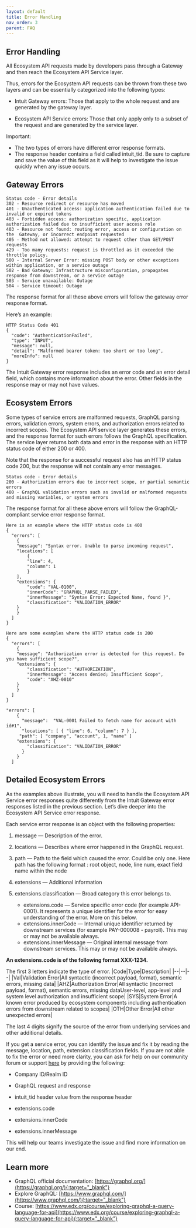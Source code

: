 ```yaml
---
layout: default
title: Error Handling
nav_order: 3
parent: FAQ
---
```


## Error Handling

All Ecosystem API requests made by developers pass through a Gateway and then reach the Ecosystem API Service layer.

Thus, errors for the Ecosystem API requests can be thrown from these two layers and can be essentially categorized into the following types:

-   Intuit Gateway errors: Those that apply to the whole request and are generated by the gateway layer.
    
-   Ecosystem API Service errors: Those that only apply only to a subset of the request and are generated by the service layer.

Important:

-   The two types of errors have different error response formats.
-   The response header contains a field called intuit_tid. Be sure to capture and save the value of this field as it will help to investigate the issue quickly when any issue occurs.

## Gateway Errors
```
Status code - Error details
302 - Resource redirect or resource has moved
401 - Unauthenticated access: application authentication failed due to invalid or expired tokens
403 - Forbidden access: authorization specific, application authorization failed due to insufficient user access role
403 - Resource not found: routing error, access or configuration on the  Gateway, or incorrect endpoint requested
405 - Method not allowed: attempt to request other than GET/POST requests
429 - Too many requests: request is throttled as it exceeded the throttle policy.
500 - Internal Server Error: missing POST body or other exceptions within application, or a service outage
502 - Bad Gateway: Infrastructure misconfiguration, propagates response from downstream, or a service outage
503 - Service unavailable: Outage
504 - Service timeout: Outage

```
The response format for all these above errors will follow the gateway error response format.

Here’s an example:
```
HTTP Status Code 401
{
  "code": "AuthenticationFailed",
  "type": "INPUT",
  "message": null,
  "detail": "Malformed bearer token: too short or too long",
  "moreInfo": null
}
```
The Intuit Gateway error response includes an error code and an error detail field, which contains more information about the error. Other fields in the response may or may not have values.

## Ecosystem Errors
Some types of service errors are malformed requests, GraphQL parsing errors, validation errors, system errors, and authorization errors related to incorrect scopes. The Ecosystem API service layer generates these errors, and the response format for such errors follows the GraphQL specification. The service layer returns both data and error in the response with an HTTP status code of either 200 or 400.

Note that the response for a successful request also has an HTTP status code 200, but the response will not contain any error messages.
```
Status code - Error details
200 - Authorization errors due to incorrect scope, or partial semantic errors
400 - GraphQL validation errors such as invalid or malformed requests and missing variables, or system errors
```
The response format for all these above errors will follow the GraphQL-compliant service error response format.
```
Here is an example where the HTTP status code is 400
{
  "errors": [
	{
  	"message": "Syntax error. Unable to parse incoming request",
  	"locations": [
    	{
      	"line": 4,
      	"column": 1
    	}
  	],
  	"extensions": {
    	"code": "VAL-0100",
    	"innerCode": "GRAPHQL_PARSE_FAILED",
    	"innerMessage": "Syntax Error: Expected Name, found }",
    	"classification": "VALIDATION_ERROR"
  	}
	}
  ]
}

Here are some examples where the HTTP status code is 200
{
  "errors": [
	{
  	"message": "Authorization error is detected for this request. Do you have sufficient scope?",
  	"extensions": {
    	"classification": "AUTHORIZATION",
    	"innerMessage": "Access denied; Insufficient Scope",
    	"code": "AHZ-0010"
  	}
	}
  ]
}

"errors": [
    {
      "message":  "VAL-0001 Failed to fetch name for account with id#1",
      "locations": [ { "line": 6, "column": 7 } ],
     "path": [ "company", "account", 1, "name" ]
    "extensions": {
        "classification": "VALIDATION_ERROR"
      }
    }
  ]

```
## Detailed Ecosystem Errors
As the examples above illustrate, you will need to handle the Ecosystem API Service error responses quite differently from the Intuit Gateway error responses listed in the previous section. Let’s dive deeper into the Ecosystem API Service error response.

Each service error response is an object with the following properties:

 1.   message — Description of the error.
 2.   locations — Describes where error happened in the GraphQL request.
 3.   path — Path to the field which caused the error. Could be only one. Here path has the following format : root object, node, line num, exact field name within the node
    
 4.   extensions — Additional information
 5. extensions.classification — Broad category this error belongs to.
    -   extensions.code — Service specific error code (for example API-0001). It represents a unique identifier for the error for easy
    understanding of the error. More on this below.
    -   extensions.innerCode — Internal unique identifier returned by downstream services (for example PAY-000008 - payroll). This may or
    may not be available always.
    -   extensions.innerMessage — Original internal message from downstream services. This may or may not be available always.

    
**An extensions.code is of the following format XXX-1234.**

The first 3 letters indicate the type of error.
|Code|Type|Description|
|--|--|--|
|Val|Validation Error|All syntactic (incorrect payload, format), semantic errors, missing data|
|AHZ|Authorization Error|All syntactic (incorrect payload, format), semantic errors, missing dataUser-level, app-level and system level authorization and insufficient scope|
|SYS|System Error|A known error produced by ecosystem components including authentication errors from downstream related to scopes|
|OTH|Other Error|All other unexpected errors|

The last 4 digits signify the source of the error from underlying services and other additional details.

If you get a service error, you can identify the issue and fix it by reading the message, location, path, extension.classification fields. If you are not able to fix the error or need more clarity, you can ask for help on our community forum or support [here](https://help.developer.intuit.com/s/) by providing the following:

-   Company ID/Realm ID
    
-   GraphQL request and response
    
-   intuit_tid header value from the response header
    
-   extensions.code
    
-   extensions.innerCode
    
-   extensions.innerMessage
    

This will help our teams investigate the issue and find more information on our end.


## Learn more 

- GraphQL official documentation: [https://graphql.org/](https://graphql.org/){:target="_blank"}
- Explore GraphQL: [https://www.graphql.com/](https://www.graphql.com/){:target="_blank"}
- Course: [https://www.edx.org/course/exploring-graphql-a-query-language-for-api](https://www.edx.org/course/exploring-graphql-a-query-language-for-api){:target="_blank"}
